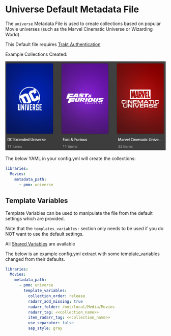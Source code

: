 # Universe Default Metadata File

The `universe` Metadata File is used to  create collections based on popular Movie universes (such as the Marvel Cinematic Universe or Wizarding World)

This Default file requires [Trakt Authentication](https://metamanager.wiki/en/latest/config/trakt.html)

Example Collections Created:

![](../images/universe.png)

The below YAML in your config.yml will create the collections:
```yaml
libraries:
  Movies:
    metadata_path:
      - pmm: universe
```


## Template Variables
Template Variables can be used to manipulate the file from the default settings which are provided. 

Note that the `templates_variables:` section only needs to be used if you do NOT want to use the default settings.

All [Shared Variables](../variables) are available

The below is an example config.yml extract with some template_variables changed  from their defaults.


```yaml
libraries:
  Movies:
    metadata_path:
      - pmm: universe
        template_variables:
          collection_order: release
          radarr_add_missing: true
          radarr_folder: /mnt/local/Media/Movies
          radarr_tag: <<collection_name>>
          item_radarr_tag: <<collection_name>>
          use_separator: false
          sep_style: gray
```

